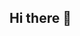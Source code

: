 ## Hi there 👋
<!--
[![My Awesome Stats](https://awesome-github-stats.azurewebsites.net/user-stats/chocarlos5?cardType=github&theme=merko&preferLogin=false)](https://git.io/awesome-stats-card)
<!--
**chocarlos5/chocarlos5** is a ✨ _special_ ✨ repository because its `README.md` (this file) appears on your GitHub profile.

Here are some ideas to get you started:

- 🔭 I’m currently working on ...
- 🌱 I’m currently learning ...
- 👯 I’m looking to collaborate on ...
- 🤔 I’m looking for help with ...
- 💬 Ask me about ...
- 📫 How to reach me: ...
- 😄 Pronouns: ...
- ⚡ Fun fact: ...
-->
